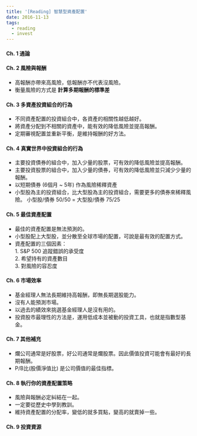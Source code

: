 ```yaml
---
title: '[Reading] 智慧型資產配置'
date: 2016-11-13 
tags:
  - reading
  - invest
---
```

#### Ch. 1 通論

#### Ch. 2 風險與報酬

*   高報酬亦帶來高風險，低報酬亦不代表沒風險。
*   衡量風險的方式是 **計算多期報酬的標準差**

#### Ch. 3 多資產投資組合的行為

*   不同資產配置的投資組合中，各資產的相關性越低越好。
*   將資產分配到不相關的資產中，能有效的降低風險並提高報酬。
*   定期審視配置並重新平衡，是維持報酬的好方法。

#### Ch. 4 真實世界中投資組合的行為

*   主要投資債券的組合中，加入少量的股票，可有效的降低風險並提高報酬。
*   主要投資股票的組合中，加入少量的債券，可有效的降低風險並只減少少量的報酬。
*   以短期債券 (6個月 ~ 5年) 作為風險稀釋資產
*   小型股為主的投資組合，比大型股為主的投資組合，需要更多的債券來稀釋風險。 小型股/債券 50/50 = 大型股/債券 75/25

#### Ch. 5 最佳資產配置

*   最佳的資產配置是無法預測的。
*   小型股配上大型股，並分散至全球市場的配置，可說是最有效的配置方式。
*   資產配置的三個因素：  
    1\. S&P 500 追蹤錯誤的承受度  
    2\. 希望持有的資產數目  
    3\. 對風險的容忍度

#### Ch. 6 市場效率

*   基金經理人無法長期維持高報酬，即無長期選股能力。
*   沒有人能預測市場。
*   以過去的績效來挑選基金經理人是沒有用的。
*   投資股市最理性的方法是，運用低成本並被動的投資工具，也就是指數型基金。

#### Ch. 7 其他補充

*   爛公司通常是好股票，好公司通常是爛股票。因此價值投資可能會有最好的長期報酬。
*   P/B比(股價淨值比) 是公司價值的最佳指標。

#### Ch. 8 執行你的資產配置策略

*   風險與報酬必定糾結在一起。
*   一定要從歷史中學到教訓。
*   維持資產配置的分配率，變低的就多買點，變高的就賣掉一些。

#### Ch. 9 投資資源
